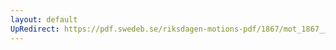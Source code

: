 ```yaml
---
layout: default
UpRedirect: https://pdf.swedeb.se/riksdagen-motions-pdf/1867/mot_1867__ak__00182/mot_1867__ak__00182_002.pdf
---
```

